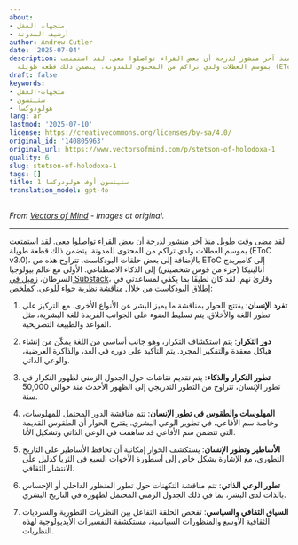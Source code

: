 ```yaml
---
about:
- متجهات العقل
- أرشيف المدونة
author: Andrew Cutler
date: '2025-07-04'
description: لقد مر وقت طويل منذ آخر منشور لدرجة أن بعض القراء تواصلوا معي. لقد استمتعت
  بموسم العطلات ولدي تراكم من المحتوى للمدونة. يتضمن ذلك قطعة طويلة (EToC v3.0)، ...
draft: false
keywords:
- متجهات-العقل
- ستيتسون
- هولودوكسا
lang: ar
lastmod: '2025-07-10'
license: https://creativecommons.org/licenses/by-sa/4.0/
original_id: '140805963'
original_url: https://www.vectorsofmind.com/p/stetson-of-holodoxa-1
quality: 6
slug: stetson-of-holodoxa-1
tags: []
title: ستيتسون أوف هولودوكسا 1
translation_model: gpt-4o
---
```


*From [Vectors of Mind](https://www.vectorsofmind.com/p/stetson-of-holodoxa-1) - images at original.*

---

لقد مضى وقت طويل منذ آخر منشور لدرجة أن بعض القراء تواصلوا معي. لقد استمتعت بموسم العطلات ولدي تراكم من المحتوى للمدونة. يتضمن ذلك قطعة طويلة (EToC v3.0)، بالإضافة إلى بعض حلقات البودكاست. تتراوح هذه من EToC إلى كامبريدج أناليتيكا (جزء من قوس شخصيتي) إلى الذكاء الاصطناعي. الأولى مع عالم بيولوجيا السرطان، [زميل في Substack](https://stetson.substack.com/)، وقارئ نهم. لقد كان لطيفًا بما يكفي لمساعدتي في إطلاق البودكاست من خلال مناقشة نظرية حواء للوعي. كملخص:

1. **تفرد الإنسان**: يفتتح الحوار بمناقشة ما يميز البشر عن الأنواع الأخرى، مع التركيز على تطور اللغة والأخلاق. يتم تسليط الضوء على الجوانب الفريدة للغة البشرية، مثل القواعد والطبيعة التصريحية.

2. **دور التكرار**: يتم استكشاف التكرار، وهو جانب أساسي من اللغة يمكّن من إنشاء هياكل معقدة والتفكير المجرد. يتم التأكيد على دوره في العد، والذاكرة العرضية، والوعي الذاتي.

3. **تطور التكرار والذكاء**: يتم تقديم نقاشات حول الجدول الزمني لظهور التكرار في تطور الإنسان، تتراوح من التطور التدريجي إلى الظهور الأحدث منذ حوالي 50,000 سنة.

4. **المهلوسات والطقوس في تطور الإنسان**: تتم مناقشة الدور المحتمل للمهلوسات، وخاصة سم الأفاعي، في تطوير الوعي البشري. يقترح الحوار أن الطقوس القديمة التي تتضمن سم الأفاعي قد ساهمت في الوعي الذاتي وتشكيل الأنا.

5. **الأساطير وتطور الإنسان**: يستكشف الحوار إمكانية أن تحافظ الأساطير على التاريخ التطوري، مع الإشارة بشكل خاص إلى أسطورة الأخوات السبع في الثريا كدليل على الانتشار الثقافي.

6. **تطور الوعي الذاتي**: تتم مناقشة التكهنات حول تطور المنظور الداخلي أو الإحساس بالذات لدى البشر، بما في ذلك الجدول الزمني المحتمل لظهوره في التاريخ البشري.

7. **السياق الثقافي والسياسي**: تفحص الحلقة التفاعل بين النظريات التطورية والسرديات الثقافية الأوسع والمنظورات السياسية، مستكشفة التفسيرات الأيديولوجية لهذه النظريات.